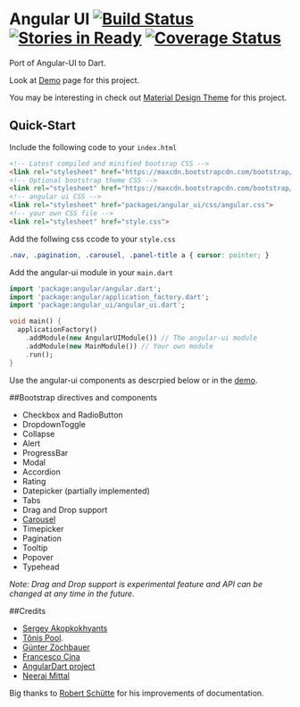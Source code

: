 ﻿Angular UI [![Build Status](https://travis-ci.org/akserg/angular.dart.ui.svg?branch=master)](https://travis-ci.org/akserg/angular.dart.ui) [![Stories in Ready](https://badge.waffle.io/akserg/angular.dart.ui.svg?label=ready)](http://waffle.io/akserg/angular.dart.ui?milestone=0.6) [![Coverage Status](https://coveralls.io/repos/akserg/angular.dart.ui/badge.svg)](https://coveralls.io/r/akserg/angular.dart.ui) 
===============

Port of Angular-UI to Dart.

Look at [Demo](http://akserg.github.io/angular.dart.ui.demo/index.html) page for this project.

You may be interesting in check out [Material Design Theme](http://akserg.github.io/angular.dart.material.demo) for this project.

## Quick-Start
Include the following code to your `index.html`
```html
<!-- Latest compiled and minified bootsrap CSS -->
<link rel="stylesheet" href="https://maxcdn.bootstrapcdn.com/bootstrap/3.3.2/css/bootstrap.min.css">
<!-- Optional bootstrap theme CSS -->
<link rel="stylesheet" href="https://maxcdn.bootstrapcdn.com/bootstrap/3.3.2/css/bootstrap-theme.min.css">
<!-- angular ui CSS -->
<link rel="stylesheet" href="packages/angular_ui/css/angular.css">
<!-- your own CSS file -->
<link rel="stylesheet" href="style.css">
```

Add the follwing css ccode to your `style.css`
```css
.nav, .pagination, .carousel, .panel-title a { cursor: pointer; }
```

Add the angular-ui module in your `main.dart`
```dart
import 'package:angular/angular.dart';
import 'package:angular/application_factory.dart';
import 'package:angular_ui/angular_ui.dart';

void main() {
  applicationFactory()
    .addModule(new AngularUIModule()) // The angular-ui module
    .addModule(new MainModule()) // Your own module
    .run();
}
```

Use the angular-ui components as descrpied below or in the [demo](http://akserg.github.io/angular.dart.ui.demo/index.html).


##Bootstrap directives and components

- Checkbox and RadioButton
- DropdownToggle
- Collapse
- Alert
- ProgressBar
- Modal
- Accordion
- Rating
- Datepicker (partially implemented)
- Tabs
- Drag and Drop support
- [Carousel](https://github.com/Roba1993/angular.dart.ui/tree/master/lib/carousel)
- Timepicker
- Pagination
- Tooltip
- Popover
- Typehead

*Note: Drag and Drop support is experimental feature and API can be changed at any time in the future.*

##Credits

- [Sergey Akopkokhyants](https://github.com/akserg)
- [Tõnis Pool](https://github.com/poolik).
- [Günter Zöchbauer](https://github.com/zoechi)
- [Francesco Cina](https://github.com/ufoscout)
- [AngularDart project](https://github.com/angular/angular.dart)
- [Neeraj Mittal](https://github.com/neermitt)

Big thanks to [Robert Schütte](https://github.com/Roba1993) for his improvements of documentation.